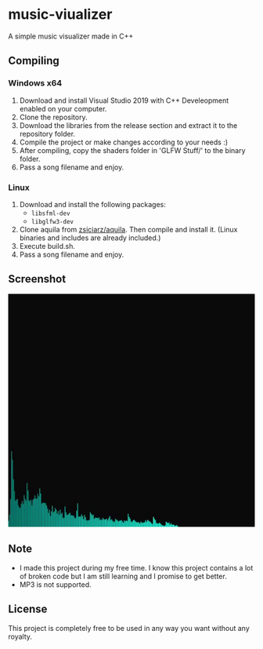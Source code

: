 # music-viualizer
A simple music visualizer made in C++

## Compiling

### Windows x64
1) Download and install Visual Studio 2019 with C++ Develeopment enabled on your computer.
2) Clone the repository.
3) Download the libraries from the release section and extract it to the repository folder.
4) Compile the project or make changes according to your needs :)
5) After compiling, copy the shaders folder in 'GLFW Stuff/' to the binary folder.
6) Pass a song filename and enjoy.

### Linux
1) Download and install the following packages:
      - `libsfml-dev`
      - `libglfw3-dev`
2) Clone aquila from [zsiciarz/aquila](https://github.com/zsiciarz/aquila). Then compile and install it. (Linux binaries and includes are already included.)
3) Execute build.sh.
4) Pass a song filename and enjoy.

## Screenshot
![visualizer-gif](images/visualizer-updated.gif)

## Note
- I made this project during my free time. I know this project contains a lot of broken code but I am still learning and I promise to get better.
- MP3 is not supported.

## License
This project is completely free to be used in any way you want without any royalty.
